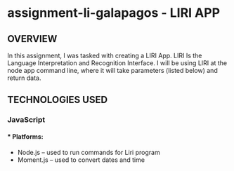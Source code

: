 # assignment-li-galapagos - LIRI APP

## **OVERVIEW**

In this assignment, I was tasked with creating a LIRI App. LIRI Is the Language Interpretation and Recognition Interface. I will be using LIRI at the node app command line, where it will take parameters (listed below) and return data. 

## **TECHNOLOGIES USED**

### **JavaScript**
#### * **Platforms:**
* Node.js – used to run commands for Liri program
* Moment.js – used to convert dates and time
